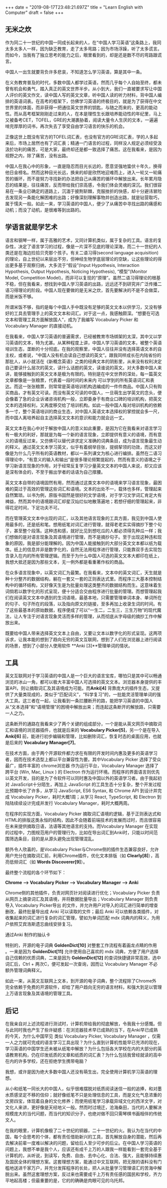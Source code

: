 +++
date = "2019-08-17T23:48:21.697Z"
title = "Learn English with Computer"
draft = false
+++


## 无米之炊

作为同二十一世纪的中国一同成长起来的人，在“中国人学习英语”这条路上，我同太多太多人一样，因为缺乏教育，走了太多弯路；因为市场浮躁，听了太多谎言。而如今，当我有了独立思考的能力之后，眼里看到的，却是还是数不尽的弯路跟谎言。

中国人一出生就要背负许多悲哀，不知道怎么学习英语，算是其中一条。

在义务教育普及的时代，多数中国人都学过英语，然而几乎每个人自始至终，都未曾有机会和勇气，踏入真正的英文世界半步。从小到大，我们一直被要求写让中国人评价的英文作文，读中国人写的英文文章，听中国人读的听力材料，背中国人编排的英语词表。在高考的框架下，仿佛学习英语的终极目的，就是为了获得在中文世界里的体面，而非获得一把通往英文世界的钥匙，与随之而来的，更高的能动性。而从高考框架刚刚走过来的人，在本是理性生长跟培养能动性的年纪里，马上又被备考CET，TOFEL，GRE的大潮裹胁着，阅读大量令人生厌的文本，一遍遍啃完厚厚的词书，再次失去了享受自由学习语言的快乐的机会。

正像这世上既没有官方的TOFEL词汇表，也没有官方的GRE词汇表，学的人多起来后，市场上居然也有了词汇表；精通一门语言的过程，同样没人规定必须经受汲汲於功利的痛苦，可是大家，最终却还是都一致选择了痛苦。这在我看来，是因为视野之内，除了痛苦，没有出路。

中国人在我心中的形象，一直是隐忍而目光长远的，愿意坚强地蛰伏十年久，换得他日金榜名。然而这种目光长远，换来的却是欣然地迎难而上，进入一轮又一轮痛苦的循环，而不是努力寻找新的办法把自己从痛苦的循环中解放出来。长年累月隐忍的结果是，往往痛苦，反而带给我们崇高感，令我们体会灵魂的深沉。我们很容易在一条业已确定的道路上，沉湎于披荆斩棘，克服挫折的快感，却十分避讳冒险去发现另一条能化解困难的出路；好像深刻理解事物并创造出路，就是钻营取巧，属于懦夫一般。如此一来，学习英语的中国人，便少了从痛苦中寻找出路的痛感和动机；而没了动机，是很难等到出路的。

## 学语言就是学艺术

语言和钢琴一样，属于高雅的艺术，又同计算机类似，属于复杂的工具。语言的复杂性，决定了语言学习的过程，像是一片深不见底的理论深海，而二十一世纪的人类还是在海边捡拾贝壳那个孩子。有关二语习得(second language acquisition)的理论，自上世纪以来层出不穷，但神经生物学底层理论的空缺，让这些理论的得出更多基于观察归纳，大多流于“假设”(Input Hypothesis, Interaction Hypothesis, Output Hypothesis, Noticing Hypothesis), “模型”(Monitor Model, Competition Model)，而非可以复现的“原理”。虽然二语习得理论的根基不稳，但在我看来，想找到中国人学习英语的出路，远远还不到研究并广泛传播二语习得理论的阶段。中国人现在要做的是无米之炊，首先要解决的不是不会做菜，而是米饭不够。

所谓米饭不够，指的是每个中国人手中既没有足够的英文文本以供学习，又没有够好的工具去管理手上的英文文本和词汇。对于这一点，我感触颇深。“想要在可选文本和管理工具方面解放国人”，成为了我编写 Vocabulary Picker 和 Vocabulary Manager 的直接动机。

在我看来，中国人学习英语的普遍需求，已经被教育市场绑架的太深，其中又以学习英语的文本，特为尤甚。从某种程度上讲，中国人学习英语的文本，被整个英语培训生态，垄断的十分彻底。在我的观察里，中国人往往并没有选择英语文本的自主权，或者说，“中国人没有机会读自己想读的英文”。跟我同样成长在内陆省份的那批人，从小就活在《新概念英语》之类的经典文本的阴影里，从来没有权利决定自己要读什么层次的英文，读什么话题的英文，读谁说的英文。对大多数中国人来讲，能够接触到的英文文本是极为有限的。特别是在中文世界的深处，每一篇英文文章都像是一张粮票，代表着一段时间的未来内 可以学到的所有英语词汇和表达。而这一张张粮票，则常常是英语培训机构选编成的一件件商品。中国人只有购买商品，才有英文可读。而没有英文可读的中国人，一旦萌生出学英文的念头，便会像着了急的企业诉诸咨询机构一般，立即委身于有商业口碑的培训机构，把英文文本的选择权利，又再度移交给了培训机构。如此一般中国人每对培训机构的依赖多一寸，整个英语培训的商业生态，对中国人英语文本选择权的掌控就会多一尺，而中国人离培养起自主选择英文文本的意识和能力就会远一丈。

英文文本在我心中对于解放中国人的意义如此重要，是因为它在我看来对语言学习有一极大的利好，那就是为每一个新的语言现象，立即提供有意义的语境，而有意义的语境反过来，又仿佛可以替代讲求定义准确的词典条目，成为语言现象最生动的释义。通过英文文本学习英文，似乎有着纲举目张，提纲挈领的功效，而这又好像是为什么几乎所有的英语教材，都以一系列课文为核心进行编排。虽然在二语习得理论中，“有意义的输入和输出”是很多理论频繁提起的，然而有意义的语境之于学习新语言现象的作用，对于经常反复学习少量英文文本的中国人来说，却又应该是深有体会的，不至于搬出学者的话语为自己撑腰。

英文文本自带的语境固然有用，然而通过这类文本中的语境来学习语言现象，最困难的莫过于高效的管理这些词汇和语境。文本的出处不一，载体也多样，管理起来自然繁琐。以书为例，原版书固然是很好的文学语境，对于学习文学词汇肯定大有裨益，然而其中的语境跟词汇却星汉灿烂似地散落遍地；若想仔细的管理起来，非得花足时间，下足功夫不可。

而在管理英文文本中出现的词汇，以及其他语言现象的工具方面，我见到中国人使用最多的，还是纸和笔。想用纸笔对词汇进行管理，就得老老实实得摘抄下整个句子，甚至整个段落。这种违和感，就好比见到想吃瓜的人都必须得先种瓜一样；我们想做的是对语言现象及其语境进行管理，而不是摘抄句子。至于出现这种违和现象的原因，我是部分能理解的。因为中国人能接触到的大部分英文文本都以纸为载体。纸上的信息并非是数字化的，自然无法用程序进行管理，只能靠双手去实现包含录入在内的所有管理逻辑。而至于为什么中国人可选的英文文本大都印在纸上，我想大抵还是因为那些文本，无一例外都是看重著作权的商品。

在众多语言现象中，以英文词汇为最繁。在我看来，文本中的英文词汇，天生就是种十分整齐的数据结构，躺在一套又一套的正则表达式里。而程序三大基本控制结构中的循环结构，又好像天生是为批量处理这类整齐的数据结构而生。这意味着生词倘若以数字化的形式呈现，便十分适合交由程序进行批量的管理。而想管理起我们在阅读英文文本中遇到的生词语境，最基本地，只需要管理单词本身、单词所在的句子、句子所在的段落，以及指向原文的链接，至多再加上收录生词的时间。有了这些最基本的原始数据，程序便成了可以“一生二，二生三，三生万物”的现代魔法，让人专注于对语言现象灵活而多样的管理，从而彻底从字母级的摘抄工作中解放出来。

既要给中国人带来选择英文文本上自由，又要让文本以数字化的形式呈现。这两项诉求，让我本能的想到了趋向无穷的英文互联网，想到了人们在浏览器上进行阅读的场景，想到了小部分人使用软件 **Anki \[3\]**管理单词的情状。

## 工具

英文互联网对于学习英语的中国人是一个巨大的语言宝库，哪怕只是其中可以畅通浏览的冰山一角，都可以极大丰富中国人可选择的英文文本。浏览器本身提供的丰富API，则让摘取词汇及其语境成为可能。而**Anki\[4\]** 背靠庞大的插件生态，又提供了大量类现成的，类似于“匹配词义”，“科学复习”的，一批能灵活管理单词的强大工具。这三者在一起，让我看到一条拦腰断开的路，能把学习英语的中国人从“文本选择”和“语境管理”的困境中解放出来；而连起这条断开的解放路，只需要一人之力。

这条断开的通路在我看来少了两个关键的组成部分，一个是能从英文网页中摘取词汇和语境的浏览器插件，也就是后来的 **Vocabulary Picker\[5\]**，另一个是在导入 **Anki\[6\]** 前，能进行初步编辑和管理，比如删除词汇，恢复时态的桌面应用，也就是后来的 **Vocabulary Manager\[7\]**。

在技术方面，由于两个开源软件都力求在有限的开发时间内惠及更多的英语学习者，因而在技术选型上都以平台兼容性为要。其中Vocabulary Picker 选择了受众最广，插件丰富的 chrome浏览器 作为运行平台，Vocabulary Manager 选择了跨平台 (Win, Mac, Linux ) 的 Electron 作为运行环境。而程序的界面语言则优先以英文开发，目的是为了令软件可以同时惠及中国以外的英语学习者。由于我起初对 JavaScript十分陌生，再加上 JavaScript 的工具生态十分复杂，整个开发过程比预期中长了许多，从学习 JavaScript, ES6 Syntax, 和 Chrome API 到设计并完成 Vocabulary Picker，耗时大概1周；从学习 React, TypeScript, 和 Electron 到陆陆续续设计完成并发行 Vocabulary Manager，耗时大概两周。

在程序的实现方面，Vocabulary Picker 摘取词汇语境的逻辑，基于正则表达式和HTML的排版这类永恒的结构，因此不会随着前端技术的发展而过时，而且很容易在未来提供摘取日语，法语等其他语言的支持。而Vocabulary Manager 在实现的过程中，力图规范用户的管理行为，比如在导出词汇到Anki时，只能以时间范围筛选条目，目的是从源头避免出现管理混乱。

额外令人欣喜的，是Vocabulary Picker与Chrome侧的插件生态兼容良好，允许用户充分在摘取词汇前，利用Chrome插件，优化文本排版（如 **Clearly\[8\]**），高亮低频词汇（如 **Words Discoverer\[9\]**）。

最终整个流程的各个环节如下：

**Chrome --> Vocabulary Picker --> Vocabulary Manager --> Anki**

Chrome侧的其他插件，负责对网页针对阅读进行优化；Vocabulary Picker 负责从网页上摘录词汇及其语境，并将数据批量导出；Vocabulary Manager 则负责导入 Vocabulary Picker导出 的文件，并允许用户对导入的词汇进行简单的增查删改，最终批量导出成 Anki 可以读取的文件；最后 Anki 可以依赖各类插件，对收集起来的词汇进行复杂的词汇管理，譬如为单词匹配 mdx 词典内的释义，为用户依照艾宾浩斯遗忘曲线安排复习。

通过Anki 制作的抽认卡

特别的，开源的电子词典 **GoldenDict\[10\]** 对整套工作流程有着画龙点睛的作用 。一来是因为 **GoldenDict\[11\]** 允许使用自己喜欢的 mdx 词典，方便了用户选择自己信赖的优质词典，二来是因为 **GoldenDict\[12\]** 的查词快捷键非常高效，选中词汇后，Ctrl + 两次C，便可发起一次查询，因而让 Vocabulary Manager 不必额外管理词典释义。

如此一来，从英文互联网上文本，到开源的电子词典，整个流程除了Chrome外 完全依赖于免费的开源软件，却给了用户趋向无穷的语言材料，和强大到足以管理上万语言现象及其语境的管理工具。

## 后记

在我亲自对上述流程进行测试时，计算机带给我的彻底解放，令我我十分感慨。但与此同时我也产生了些许疑惑：在浏览器技术早已成熟的当下，在Anki早已成熟的今天，为什么中国罕见 类似 Vocabulary Picker, Vocabulary Manager ，仅需一人之力就可完成的语言学习工具出现？为什么直到计算机性能早已充沛的现在，学习英语的中国学生还未被从纸笔中解放？为什么包括各大学校在内的大部分的英语教育机构，仍在印发纸质的文章和纸质的词汇表？为什么包括我曾经就读的高中在内的许多学校，还在拒绝学生携带电脑？

我想，或许是因为绝大多数中国人还没有萌生出，完全使用计算机学习英语的理想。

从小和纸笔一同长大的中国人，似乎很难摆脱对纸质阅读迷信一般的追捧，和对墨水质感坚定不移的信仰；就好像纸笔不只是处理信息的工具，而是文化气息浓重的文房四宝，体现着自身的文化修养；而使用纸笔学习承载异域文化的西洋文字，对文化人来讲，更好像是天经地义一般。然而时过境迁，沧海桑田，当代的人要解决规模庞大的当代问题，而当代的知识分子，也绝对做不回只需琴棋书画相伴的传统文人。

在我的眼里，计算机像极了二十世纪的铜器，二十一世纪的火。我认为在当代的中国，每个会思考的个体，都有责任借助新兴的工具，首先解放自身的潜能，然后再去解决前辈一度难以解决的问题，留给后人至少可步的后尘。在中国人学习英语的问题上，我想不单是我个人，应该还有成千上万的人跟我一样能看到一套完全基于计算机的，从听说，到读写，免费、自由、去中心化、合法、强大，且能够持续惠及国民全体的理想方案。这套理想方案，能通过中文互联网，把无限的语料没有门槛地送进千家万户，并充分发挥程序的长处，把人从批量学习管理语汇的苦海中解脱出来。虽然这套理想方案，反过来也需要成千上万有责任感的国民和学校，齐力平地起高楼；但最重要的是，它的的确确是肉眼可见的乌托邦。